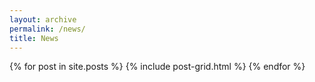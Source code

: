 ```yaml
---
layout: archive
permalink: /news/
title: News
---
```


{% for post in site.posts %}
  {% include post-grid.html %}
{% endfor %}